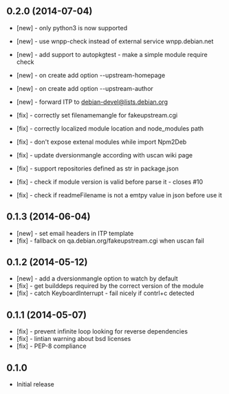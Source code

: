 ## 0.2.0 (2014-07-04)

 * [new] - only python3 is now supported
 * [new] - use wnpp-check instead of external service wnpp.debian.net
 * [new] - add support to autopkgtest - make a simple module require check
 * [new] - on create add option --upstream-homepage
 * [new] - on create add option --upstream-author
 * [new] - forward ITP to debian-devel@lists.debian.org

 * [fix] - correctly set filenamemangle for fakeupstream.cgi
 * [fix] - correctly localized module location and node_modules path
 * [fix] - don't expose extenal modules while import Npm2Deb
 * [fix] - update dversionmangle according with uscan wiki page
 * [fix] - support repositories defined as str in package.json
 * [fix] - check if module version is valid before parse it - closes #10
 * [fix] - check if readmeFilename is not a emtpy value in json before use it


## 0.1.3 (2014-06-04)
 * [new] - set email headers in ITP template
 * [fix] - fallback on qa.debian.org/fakeupstream.cgi when uscan fail

## 0.1.2 (2014-05-12)
 * [new] - add a dversionmangle option to watch by default
 * [fix] - get builddeps required by the correct version of the module
 * [fix] - catch KeyboardInterrupt - fail nicely if contrl+c detected

## 0.1.1 (2014-05-07)
 * [fix] - prevent infinite loop looking for reverse dependencies
 * [fix] - lintian warning about bsd licenses
 * [fix] - PEP-8 compliance

## 0.1.0
 * Initial release
